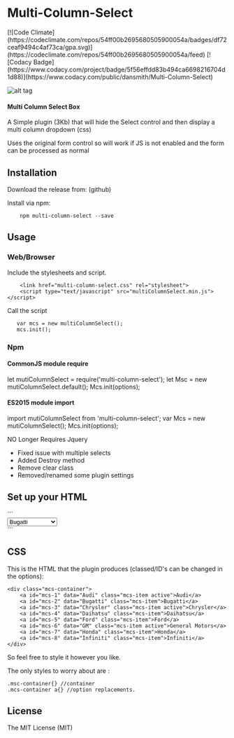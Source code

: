 <h1>Multi-Column-Select</h1>
[![Code Climate](https://codeclimate.com/repos/54ff00b2695680505900054a/badges/df72ceaf9494c4af73ca/gpa.svg)](https://codeclimate.com/repos/54ff00b2695680505900054a/feed)
[![Codacy Badge](https://www.codacy.com/project/badge/5f56effdd83b494ca6698216704d1d88)](https://www.codacy.com/public/dansmith/Multi-Column-Select)

![alt tag](http://www.djsmith.me/PLUGS/mcs/mcs.jpg)

<h4>Multi Column Select Box</h4>
<p>A Simple plugin (3Kb) that will hide the Select control and then display a multi column dropdown (css)</p>
<p>Uses the original form control so will work if JS is not enabled and the form can be processed as normal</p>

<h2>Installation</h2>

Download the release from: (github)

Install via npm:
```
    npm multi-column-select --save
```

<h2>Usage</h2>
<h3>Web/Browser</h3>
Include the stylesheets and script.

```
    <link href="multi-column-select.css" rel="stylesheet">
    <script type="text/javascript" src="multiColumnSelect.min.js"></script>
```

Call the script

```
   var mcs = new multiColumnSelect();
   mcs.init();
```

<h3>Npm</h3>

<h4>CommonJS module require</h4>
let mutiColumnSelect = require('multi-column-select');
let Msc = new mutiColumnSelect.default();
Mcs.init(options);

<h4>ES2015 module import</h4>
import mutiColumnSelect from 'multi-column-select';
var Mcs = new mutiColumnSelect();
Mcs.init(options);


<p>NO Longer Requires Jquery</p>
<ul>
    <li> Fixed issue with multiple selects </li>
    <li> Added Destroy method </li>
    <li> Remove clear class </li>
    <li> Removed/renamed some plugin settings</li>
</ul>

<h2>Set up your HTML</h2>
```
 <div class="mcs">
     <select name="car" required>
         <option value="Audi">Audi</option>
         <option value="Bugatti" selected>Bugatti</option>
         <option value="Chrysler">Chrysler</option>
         <option value="Daihatsu">Daihatsu</option>
         <option value="Ford">Ford</option>
         <option value="GM">General Motors</option>
         <option value="Honda">Honda</option>
         <option value="Infiniti">Infiniti</option>
     </select>
 </div>
```

<h2>CSS</h2>

This is the HTML that the plugin produces (classed/ID's can be changed in the options):

```
<div class="mcs-container">
	<a id="mcs-1" data="Audi" class="mcs-item active">Audi</a>
	<a id="mcs-2" data="Bugatti" class="mcs-item">Bugatti</a>
	<a id="mcs-3" data="Chrysler" class="mcs-item active">Chrysler</a>
	<a id="mcs-4" data="Daihatsu" class="mcs-item">Daihatsu</a>
	<a id="mcs-5" data="Ford" class="mcs-item">Ford</a>
	<a id="mcs-6" data="GM" class="mcs-item active">General Motors</a>
	<a id="mcs-7" data="Honda" class="mcs-item">Honda</a>
	<a id="mcs-8" data="Infiniti" class="mcs-item">Infiniti</a>
</div>

```
So feel free to style it however you like. 

The only styles to worry about are :

```
.msc-container{} //container
.mcs-container a{} //option replacements.
```

<h2>License</h2>
<p>The MIT License (MIT)</p>
